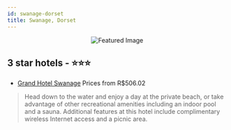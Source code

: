 ```yaml
---
id: swanage-dorset
title: Swanage, Dorset
---
```


<center><img src="https://i.travelapi.com/hotels/1000000/20000/18700/18700/b9fa8e83_z.jpg" alt="Featured Image" /></center>


##  3 star hotels - ⭐️⭐️⭐️

-    [Grand Hotel Swanage](https://us.hurb.com/hotels/swanage/grand-hotel-swanage-JNP-JP285866?cmp=18055) Prices from R$506.02
   > Head down to the water and enjoy a day at the private beach, or take advantage of other recreational amenities including an indoor pool and a sauna. Additional features at this hotel include complimentary wireless Internet access and a picnic area.
